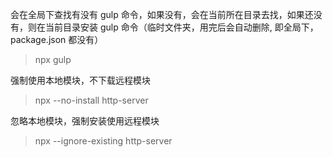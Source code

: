 会在全局下查找有没有 gulp 命令，如果没有，会在当前所在目录去找，如果还没有，则在当前目录安装 gulp 命令（临时文件夹，用完后会自动删除, 即全局下，package.json 都没有）

> npx gulp

强制使用本地模块，不下载远程模块

> npx --no-install http-server

忽略本地模块，强制安装使用远程模块

> npx --ignore-existing http-server
